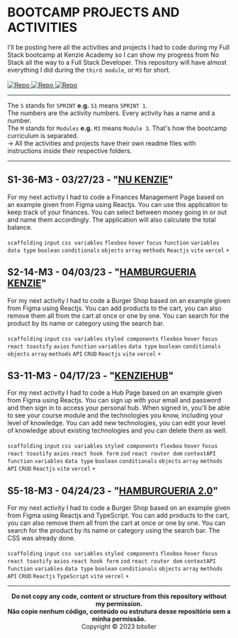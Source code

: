 # BOOTCAMP PROJECTS AND ACTIVITIES
I'll be posting here all the activities and projects I had to code during my Full Stack bootcamp at Kenzie Academy so I can show my progress from No Stack all the way to a Full Stack Developer. This repository will have almost everything I did during the `third module`, or `M3` for short.<br />
<br />
<a href="https://github.com/bitoller/bootcamp-projects-and-activities-m1" target="_blank"> ![Repo](https://img.shields.io/badge/M1_Repository-000?style=for-the-badge&color=7f3ace) </a> <a href="https://github.com/bitoller/bootcamp-projects-and-activities-m2" target="_blank"> ![Repo](https://img.shields.io/badge/M2_Repository-000?style=for-the-badge&color=7f3ace) </a> <a href="https://github.com/bitoller/bootcamp-projects-and-activities-m3" target="_blank"> ![Repo](https://img.shields.io/badge/M3_Repository-000?style=for-the-badge&color=7f3ace) </a>

<hr />

The `S` stands for `SPRINT` <strong>e.g.</strong> `S1` means `SPRINT 1`.<br />
The numbers are the activity numbers. Every activity has a name and a number.<br />
The `M` stands for `Modules` <strong>e.g.</strong> `M3` means `Module 3`. That's how the bootcamp curriculum is separated.<br />
→ All the activities and projects have their own readme files with instructions inside their respective folders.

<hr />

## S1-36-M3 - 03/27/23 - "[NU KENZIE](https://nu-kenzie-bitoller.vercel.app/)"
For my next activity I had to code a Finances Management Page based on an example given from Figma using Reactjs. You can use this application to keep track of your finances. You can select between money going in or out and name them accordingly. The application will also calculate the total balance.<br />
<br />
`scaffolding` `input` `css variables` `flexbox` `hover` `focus` `function` `variables` `data type` `boolean` `conditionals` `objects` `array` `methods` `Reactjs` `vite` `vercel` `+`

## S2-14-M3 - 04/03/23 - "[HAMBURGUERIA KENZIE](https://hamburgueria-kenzie-bitoller.vercel.app/)"
For my next activity I had to code a Burger Shop based on an example given from Figma using Reactjs. You can add products to the cart, you can also remove them all from the cart at once or one by one. You can search for the product by its name or category using the search bar.<br />
<br />
`scaffolding` `input` `css variables` `styled components` `flexbox` `hover` `focus` `react toastify` `axios` `function` `variables` `data type` `boolean` `conditionals` `objects` `array` `methods` `API` `CRUD` `Reactjs` `vite` `vercel` `+`

## S3-11-M3 - 04/17/23 - "[KENZIEHUB](https://kenzie-hub-bitoller.vercel.app/)"
For my next activity I had to code a Hub Page based on an example given from Figma using Reactjs. You can sign up with your email and password and then sign in to access your personal hub. When signed in, you'll be able to see your course module and the technologies you know, including your level of knowledge. You can add new technologies, you can edit your level of knowledge about existing technologies and you can delete them as well.<br />
<br />
`scaffolding` `input` `css variables` `styled components` `flexbox` `hover` `focus` `react toastify` `axios` `react hook form` `zod` `react router dom` `contextAPI` `function` `variables` `data type` `boolean` `conditionals` `objects` `array` `methods` `API` `CRUD` `Reactjs` `vite` `vercel` `+`

## S5-18-M3 - 04/24/23 - "[HAMBURGUERIA 2.0](https://kenzie-burger-bitoller.vercel.app/)"
For my next activity I had to code a Burger Shop based on an example given from Figma using Reactjs and TypeScript. You can add products to the cart, you can also remove them all from the cart at once or one by one. You can search for the product by its name or category using the search bar. The CSS was already done.<br />
<br />
`scaffolding` `input` `css variables` `styled components` `flexbox` `hover` `focus` `react toastify` `axios` `react hook form` `zod` `react router dom` `contextAPI` `function` `variables` `data type` `boolean` `conditionals` `objects` `array` `methods` `API` `CRUD` `Reactjs` `TypeScript` `vite` `vercel` `+`

<hr />

<p align="center">
<b>Do not copy any code, content or structure from this repository without my permission.<br />
Não copie nenhum código, conteúdo ou estrutura desse repositório sem a minha permissão.</b><br />
Copyright © 2023 bitoller
</p>
